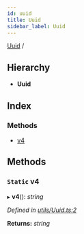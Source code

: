 ```yaml
---
id: uuid
title: Uuid
sidebar_label: Uuid
---
```


[Uuid](uuid.md) /

## Hierarchy

* **Uuid**

## Index

### Methods

* [v4](uuid.md#static-v4)

## Methods

### `Static` v4

▸ **v4**(): *string*

*Defined in [utils/Uuid.ts:2](https://github.com/SimonErm/react-native-job-queue/blob/ee4ec3d/src/utils/Uuid.ts#L2)*

**Returns:** *string*